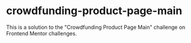 # crowdfunding-product-page-main
 This is a solution to the "Crowdfunding Product Page Main" challenge on Frontend Mentor challenges.
